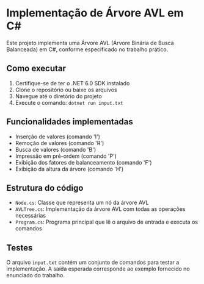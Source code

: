 # Implementação de Árvore AVL em C#

Este projeto implementa uma Árvore AVL (Árvore Binária de Busca Balanceada) em C#,
 conforme especificado no trabalho prático.

## Como executar

1. Certifique-se de ter o .NET 6.0 SDK instalado
2. Clone o repositório ou baixe os arquivos
3. Navegue até o diretório do projeto
4. Execute o comando: `dotnet run input.txt`

## Funcionalidades implementadas

- Inserção de valores (comando 'I')
- Remoção de valores (comando 'R')
- Busca de valores (comando 'B')
- Impressão em pré-ordem (comando 'P')
- Exibição dos fatores de balanceamento (comando 'F')
- Exibição da altura da árvore (comando 'H')

## Estrutura do código

- `Node.cs`: Classe que representa um nó da árvore AVL
- `AVLTree.cs`: Implementação da árvore AVL com todas as operações necessárias
- `Program.cs`: Programa principal que lê o arquivo de entrada e executa os comandos

## Testes

O arquivo `input.txt` contém um conjunto de comandos para testar a implementação.
 A saída esperada corresponde ao exemplo fornecido no enunciado do trabalho.